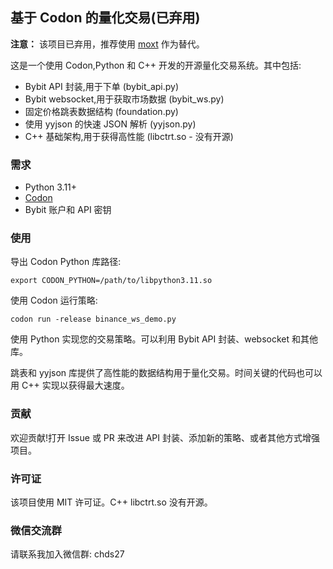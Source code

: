 ## 基于 Codon 的量化交易(已弃用)

**注意：** 该项目已弃用，推荐使用 [moxt](https://github.com/f0cii/moxt) 作为替代。

这是一个使用 Codon,Python 和 C++ 开发的开源量化交易系统。其中包括:

* Bybit API 封装,用于下单 (bybit_api.py)
* Bybit websocket,用于获取市场数据 (bybit_ws.py)
* 固定价格跳表数据结构 (foundation.py)
* 使用 yyjson 的快速 JSON 解析 (yyjson.py)
* C++ 基础架构,用于获得高性能 (libctrt.so - 没有开源)

### 需求

* Python 3.11+
* [Codon](https://github.com/exaloop/codon)
* Bybit 账户和 API 密钥

### 使用

导出 Codon Python 库路径:

```shell
export CODON_PYTHON=/path/to/libpython3.11.so
```

使用 Codon 运行策略:

```shell
codon run -release binance_ws_demo.py
```

使用 Python 实现您的交易策略。可以利用 Bybit API 封装、websocket 和其他库。

跳表和 yyjson 库提供了高性能的数据结构用于量化交易。时间关键的代码也可以用 C++ 实现以获得最大速度。

### 贡献

欢迎贡献!打开 Issue 或 PR 来改进 API 封装、添加新的策略、或者其他方式增强项目。

### 许可证

该项目使用 MIT 许可证。C++ libctrt.so 没有开源。

### 微信交流群

请联系我加入微信群: chds27
